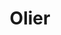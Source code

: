 ---
title: "Olier"
url: /ciudad-del-este/olier-avenida-general-bernardino-caballero/
shop: Fahrrad
---